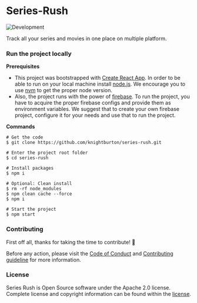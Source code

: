 # Series-Rush

![Development](https://github.com/knightburton/series-rush/workflows/Development/badge.svg)

Track all your series and movies in one place on multiple platform.

### Run the project locally

**Prerequisites**
* This project was bootstrapped with [Create React App](https://github.com/facebook/create-react-app).
In order to be able to run on your local machine install [node.js](https://nodejs.org). We encourage you to use [nvm](https://github.com/nvm-sh/nvm) to get the proper node version.
* Also, the project runs with the power of [firebase](https://firebase.google.com/). To run the project, you have to acquire the proper firebase configs and provide them as environment variables. We suggest that to create your own firebase project, configure it for your needs and use that to run the project.

**Commands**
```
# Get the code
$ git clone https://github.com/knightburton/series-rush.git

# Enter the project root folder
$ cd series-rush

# Install packages
$ npm i

# Optional: Clean install
$ rm -rf node_modules
$ npm clean cache --force
$ npm i

# Start the project
$ npm start
```

### Contributing

First off all, thanks for taking the time to contribute! :muscle:

Before any action, please visit the [Code of Conduct](https://github.com/knightburton/series-rush/blob/master/CODE_OF_CONDUCT.md) and [Contributing guideline](https://github.com/knightburton/series-rush/blob/master/CONTRIBUTING.md) for more information.

### License

Series Rush is Open Source software under the Apache 2.0 license. Complete license and copyright information can be found within the [license](https://github.com/knightburton/series-rush/blob/master/LICENSE).
